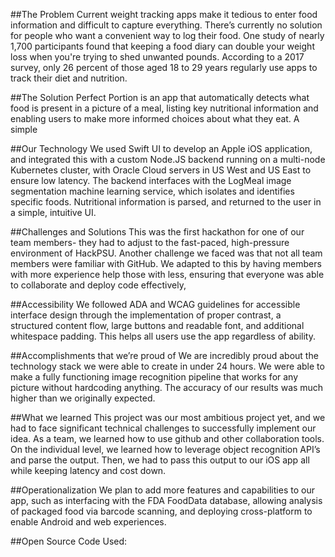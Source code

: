##The Problem
Current weight tracking apps make it tedious to enter food information and difficult to capture everything. There’s currently no solution for people who want a convenient way to log their food. One study of nearly 1,700 participants found that keeping a food diary can double your weight loss when you're trying to shed unwanted pounds. According to a 2017 survey, only 26 percent of those aged 18 to 29 years regularly use apps to track their diet and nutrition.

##The Solution
Perfect Portion is an app that automatically detects what food is present in a picture of a meal, listing key nutritional information and enabling users to make more informed choices about what they eat. A simple

##Our Technology
We used Swift UI to develop an Apple iOS application, and integrated this with a custom Node.JS backend running on a multi-node Kubernetes cluster, with Oracle Cloud servers in US West and US East to ensure low latency. The backend interfaces with the LogMeal image segmentation machine learning service, which isolates and identifies specific foods. Nutritional information is parsed, and returned to the user in a simple, intuitive UI.

##Challenges and Solutions
This was the first hackathon for one of our team members- they had to adjust to the fast-paced, high-pressure environment of HackPSU. Another challenge we faced was that not all team members were familiar with GitHub. We adapted to this by having members with more experience help those with less, ensuring that everyone was able to collaborate and deploy code effectively,

##Accessibility
We followed ADA and WCAG guidelines for accessible interface design through the implementation of proper contrast, a structured content flow, large buttons and readable font, and additional whitespace padding. This helps all users use the app regardless of ability.

##Accomplishments that we’re proud of
We are incredibly proud about the technology stack we were able to create in under 24 hours. We were able to make a fully functioning image recognition pipeline that works for any picture without hardcoding anything. The accuracy of our results was much higher than we originally expected. 

##What we learned
This project was our most ambitious project yet, and we had to face significant technical challenges to successfully implement our idea. As a team, we learned how to use github and other collaboration tools. On the individual level, we learned how to leverage object recognition API’s and parse the output. Then, we had to pass this output to our iOS app all while keeping latency and cost down. 

##Operationalization
We plan to add more features and capabilities to our app, such as interfacing with the FDA FoodData database, allowing analysis of packaged food via barcode scanning, and deploying cross-platform to enable Android and web experiences.

##Open Source Code Used:


